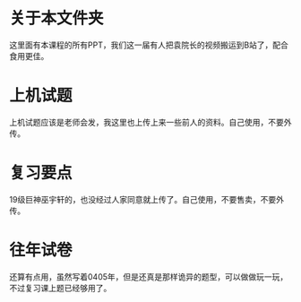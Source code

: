 # 关于本文件夹
这里面有本课程的所有PPT，我们这一届有人把袁院长的视频搬运到B站了，配合食用更佳。
# 上机试题
上机试题应该是老师会发，我这里也上传上来一些前人的资料。自己使用，不要外传。
# 复习要点
19级巨神巫宇轩的，也没经过人家同意就上传了。自己使用，不要售卖，不要外传。
# 往年试卷
还算有点用，虽然写着0405年，但是还真是那样诡异的题型，可以做做玩一玩，不过复习课上题已经够用了。
